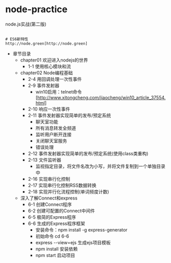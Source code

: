 # node-practice
node.js实战(第二版)

```

# ES6新特性
http://node.green[http://node.green]

```
* 章节目录
    * chapter01 欢迎进入nodejs的世界
        * 1-1 使用核心模块和流
    * chapter02 Node编程基础
        * 2-4 用回调处理一次性事件
        * 2-9 事件发射器
            * win10启用：telnet命令[http://www.xitongcheng.com/jiaocheng/win10_article_37554.html]
        * 2-10 响应一次性事件
        * 2-11 事件发射器实现简单的发布/预定系统
            * 聊天室功能
            * 所有消息转发全频道
            * 监听用户断开连接
            * 关闭聊天室服务
            * 错误处理
        * 2-12 事件发射器实现简单的发布/预定系统(使用class类重构)
        * 2-13 文件监听器
            * 监视指定目录，将文件名改为小写，并将文件复制到一个单独目录中
        * 2-16 实现串行化控制
        * 2-17 实现串行化控制RSS数据转换
        * 2-18 实现并行化流程控制(单词频度计数)
    * 深入了解Connect和express
        * 6-1 创建Connect程序
        * 6-2 创建可配置的Connect中间件
        * 6-5 极简的Express程序
        * 6-6 生成的Express程序框架 
            * 安装命令：npm install -g express-generator
            * 初始命令 cd 6-6
            * express --view=ejs 生成ejs项目模板
            * npm install 安装依赖
            * npm start 启动项目